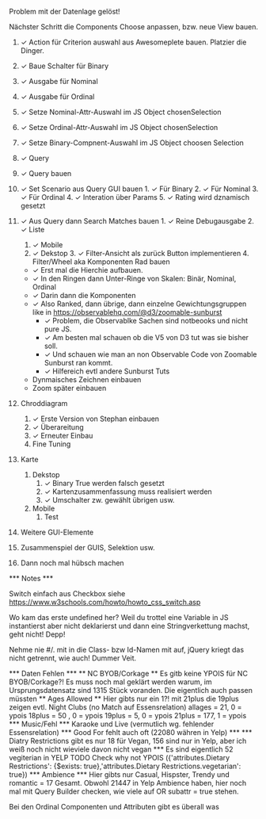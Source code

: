 Problem mit der Datenlage gelöst! 

Nächster Schritt die Components Choose anpassen, bzw. neue View bauen.


1. ✓ Action für Criterion auswahl aus Awesomeplete bauen. Platzier die Dinger.
  1. ✓ Baue Schalter für Binary
  1. ✓ Ausgabe für Nominal
  1. ✓ Ausgabe für Ordinal
  1. ✓ Setze Nominal-Attr-Auswahl im JS Object chosenSelection
  1. ✓ Setze Ordinal-Attr-Auswahl im JS Object chosenSelection
  1. ✓ Setze Binary-Compnent-Auswahl im JS Object choosen Selection

2. ✓ Query
  1. ✓ Query bauen
  2. ✓ Set Scenario aus Query GUI bauen
    1. ✓ Für Binary
    2. ✓ Für Nominal
    3. ✓ Für Ordinal
    4. ✓ Interation über Params
    5. ✓ Rating wird dznamisch gesetzt
  3. ✓ Aus Query dann Search Matches bauen
    1. ✓ Reine Debugausgabe
    2. ✓ Liste
      1. ✓ Mobile
      2. ✓ Dekstop
    3. ✓ Filter-Ansicht als zurück Button implementieren
    4. Filter/Wheel aka Komponenten Rad bauen
        *   ✓ Erst mal die Hierchie aufbauen.
        *   ✓ In den Ringen dann Unter-Ringe von Skalen: Binär, Nominal, Ordinal
        *   ✓ Darin dann die Komponenten
        *   ✓ Also Ranked, dann übrige, dann einzelne Gewichtungsgruppen like in <https://observablehq.com/@d3/zoomable-sunburst>
            * ✓ Problem, die Observablke Sachen sind notbeooks und nicht pure JS.
            * ✓ Am besten mal schauen ob die V5 von D3 tut was sie bisher soll.
            * ✓ Und schauen wie man an non Observable Code von Zoomable Sunburst ran kommt.
            * ✓ Hilfereich evtl andere Sunburst Tuts
        * Dynmaisches Zeichnen einbauen
        * Zoom später einbauen
4. Chroddiagram
    1. ✓ Erste Version von Stephan einbauen
    2. ✓ Überareitung
    3. ✓ Erneuter Einbau
    4. Fine Tuning
3. Karte
    1. Dekstop
        1. ✓ Binary True werden falsch gesetzt
        2. ✓ Kartenzusammenfassung muss realisiert werden
        3. ✓ Umschalter zw. gewählt übrigen usw. 
    1. Mobile
        1. Test
5. Weitere GUI-Elemente
6. Zusammenspiel der GUIS, Selektion usw.
7. Dann noch mal hübsch machen


*** Notes ***

Switch einfach aus Checkbox siehe https://www.w3schools.com/howto/howto_css_switch.asp

Wo kam das erste undefined her? Weil du trottel eine Variable in JS instantierst aber nicht deklarierst und dann eine Stringverkettung machst, geht nicht! Depp!

Nehme nie #/. mit in die Class- bzw Id-Namen mit auf, jQuery kriegt das nicht getrennt, wie auch! Dummer Veit.

*** Daten Fehlen ***
** NC BYOB/Corkage **
Es gitb keine YPOIS für NC BYOB/Corkage?! Es muss noch mal geklärt werden warum, im Ursprungsdatensatz sind 1315 Stück voranden. Die eigentlich auch passen müssten
** Ages Allowed **
Hier gibts nur ein 1?! mit 21plus die 19plus zeigen evtl. Night Clubs (no Match auf Essensrelation)
allages = 21, 0 = ypois
18plus = 50 , 0 = ypois
19plus = 5, 0 = ypois
21plus = 177, 1 = ypois
*** Music/Fehl ***
Karaoke und Live (vermutlich wg. fehlender Essensrelation)
*** Good For fehlt auch oft (22080 währen in Yelp) ***
*** Diatry Restrictions gibt es nur 18 für Vegan, 156 sind nur in Yelp, aber ich weiß noch nicht wieviele davon nicht vegan ***
Es sind eigentlich 52 vegiterian in YELP TODO Check why not YPOIS ({'attributes.Dietary Restrictions': {$exists: true},'attributes.Dietary Restrictions.vegetarian': true})
*** Ambience ***
Hier gibts nur Casual, Hispster, Trendy und romantic = 17 Gesamt. Obwohl 21447 in Yelp Ambience haben, hier noch mal mit Query Builder checken, wie viele auf OR subattr = true stehen.

Bei den Ordinal Componenten und Attributen gibt es überall was 
